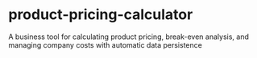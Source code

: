 # product-pricing-calculator
A business tool for calculating product pricing, break-even analysis, and managing company costs with automatic data persistence
